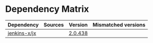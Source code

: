# Dependency Matrix

Dependency | Sources | Version | Mismatched versions
---------- | ------- | ------- | -------------------
[jenkins-x/jx](https://github.com/jenkins-x/jx.git) |  | [2.0.438](https://github.com/jenkins-x/jx/releases/tag/v2.0.438) | 
